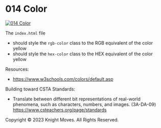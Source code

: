 # 014 Color

[![014 Color](https://img.youtube.com/vi/xzf6bKD1lvs/0.jpg)](https://www.youtube.com/watch?v=xzf6bKD1lvs)

The `index.html` file
- should style the `rgb-color` class to the RGB equivalent of the color yellow
- should style the `hex-color` class to the HEX equivalent of the color yellow

Resources:
- https://www.w3schools.com/colors/default.asp

Building toward CSTA Standards:
- Translate between different bit representations of real-world phenomena, such as characters, numbers, and images. (3A-DA-09) https://www.csteachers.org/page/standards


Copyright &copy; 2023 Knight Moves. All Rights Reserved.
